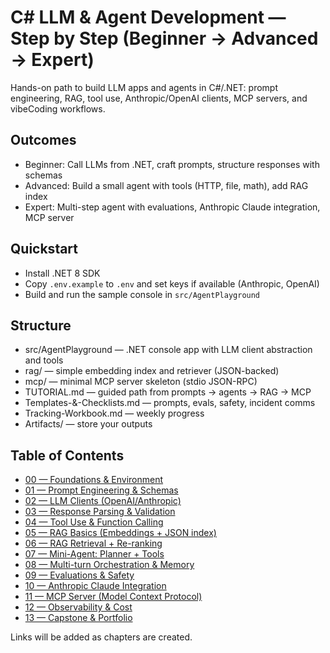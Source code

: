 # C# LLM & Agent Development — Step by Step (Beginner → Advanced → Expert)

Hands-on path to build LLM apps and agents in C#/.NET: prompt engineering, RAG, tool use, Anthropic/OpenAI clients, MCP servers, and vibeCoding workflows.

## Outcomes
- Beginner: Call LLMs from .NET, craft prompts, structure responses with schemas
- Advanced: Build a small agent with tools (HTTP, file, math), add RAG index
- Expert: Multi-step agent with evaluations, Anthropic Claude integration, MCP server

## Quickstart
- Install .NET 8 SDK
- Copy `.env.example` to `.env` and set keys if available (Anthropic, OpenAI)
- Build and run the sample console in `src/AgentPlayground`

## Structure
- src/AgentPlayground — .NET console app with LLM client abstraction and tools
- rag/ — simple embedding index and retriever (JSON-backed)
- mcp/ — minimal MCP server skeleton (stdio JSON-RPC)
- TUTORIAL.md — guided path from prompts → agents → RAG → MCP
- Templates-&-Checklists.md — prompts, evals, safety, incident comms
- Tracking-Workbook.md — weekly progress
- Artifacts/ — store your outputs

## Table of Contents
- [00 — Foundations & Environment](./00-Foundations-&-Environment.md)
- [01 — Prompt Engineering & Schemas](./01-Prompt-Engineering-&-Schemas.md)
- [02 — LLM Clients (OpenAI/Anthropic)](./02-LLM-Clients-OpenAI-Anthropic.md)
- [03 — Response Parsing & Validation](./03-Response-Parsing-&-Validation.md)
- [04 — Tool Use & Function Calling](./04-Tool-Use-&-Function-Calling.md)
- [05 — RAG Basics (Embeddings + JSON index)](./05-RAG-Basics-Embeddings-JSON-Index.md)
- [06 — RAG Retrieval + Re-ranking](./06-RAG-Retrieval-&-Re-ranking.md)
- [07 — Mini-Agent: Planner + Tools](./07-Mini-Agent-Planner-and-Tools.md)
- [08 — Multi-turn Orchestration & Memory](./08-Multi-turn-Orchestration-&-Memory.md)
- [09 — Evaluations & Safety](./09-Evaluations-&-Safety.md)
- [10 — Anthropic Claude Integration](./10-Anthropic-Claude-Integration.md)
- [11 — MCP Server (Model Context Protocol)](./11-MCP-Server-Model-Context-Protocol.md)
- [12 — Observability & Cost](./12-Observability-&-Cost.md)
- [13 — Capstone & Portfolio](./13-Capstone-&-Portfolio.md)

Links will be added as chapters are created.
